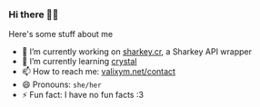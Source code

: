 ### Hi there 🏳️‍⚧️

Here's some stuff about me

- 🔭 I’m currently working on [sharkey.cr](https://github.com/valixym/sharkey.cr), a Sharkey API wrapper
- 🌱 I’m currently learning [crystal](https://crystal-lang.org/)
- 📫 How to reach me: [valixym.net/contact](https://valixym.net/contact)
- 😄 Pronouns: `she/her`
- ⚡ Fun fact: I have no fun facts :3 
